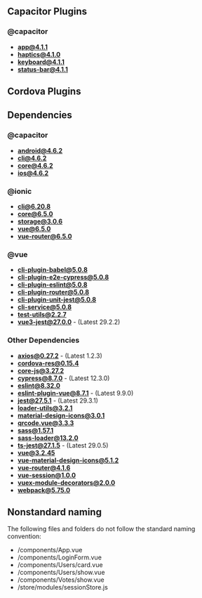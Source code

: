 ## Capacitor Plugins

### @capacitor
- **app@4.1.1**
- **haptics@4.1.0**
- **keyboard@4.1.1**
- **status-bar@4.1.1**
## Cordova Plugins

## Dependencies

### @capacitor
- **android@4.6.2**
- **cli@4.6.2**
- **core@4.6.2**
- **ios@4.6.2**
### @ionic
- **cli@6.20.8**
- **core@6.5.0**
- **storage@3.0.6**
- **vue@6.5.0**
- **vue-router@6.5.0**
### @vue
- **cli-plugin-babel@5.0.8**
- **cli-plugin-e2e-cypress@5.0.8**
- **cli-plugin-eslint@5.0.8**
- **cli-plugin-router@5.0.8**
- **cli-plugin-unit-jest@5.0.8**
- **cli-service@5.0.8**
- **test-utils@2.2.7**
- **vue3-jest@27.0.0** - (Latest 29.2.2)
### Other Dependencies
- **axios@0.27.2** - (Latest 1.2.3)
- **cordova-res@0.15.4**
- **core-js@3.27.2**
- **cypress@8.7.0** - (Latest 12.3.0)
- **eslint@8.32.0**
- **eslint-plugin-vue@8.7.1** - (Latest 9.9.0)
- **jest@27.5.1** - (Latest 29.3.1)
- **loader-utils@3.2.1**
- **material-design-icons@3.0.1**
- **qrcode.vue@3.3.3**
- **sass@1.57.1**
- **sass-loader@13.2.0**
- **ts-jest@27.1.5** - (Latest 29.0.5)
- **vue@3.2.45**
- **vue-material-design-icons@5.1.2**
- **vue-router@4.1.6**
- **vue-session@1.0.0**
- **vuex-module-decorators@2.0.0**
- **webpack@5.75.0**


## Nonstandard naming
The following files and folders do not follow the standard naming convention:

- /components/App.vue
- /components/LoginForm.vue
- /components/Users/card.vue
- /components/Users/show.vue
- /components/Votes/show.vue
- /store/modules/sessionStore.js
